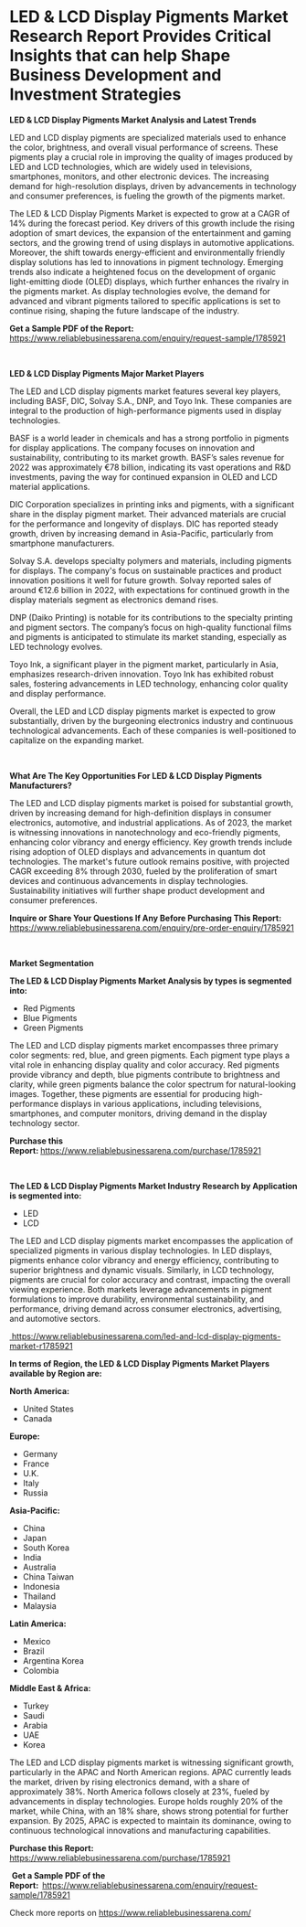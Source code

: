 <p><h1>LED & LCD Display Pigments Market Research Report Provides Critical Insights that can help Shape Business Development and Investment Strategies</h1></p><p><strong>LED & LCD Display Pigments Market Analysis and Latest Trends</strong></p>
<p><p>LED and LCD display pigments are specialized materials used to enhance the color, brightness, and overall visual performance of screens. These pigments play a crucial role in improving the quality of images produced by LED and LCD technologies, which are widely used in televisions, smartphones, monitors, and other electronic devices. The increasing demand for high-resolution displays, driven by advancements in technology and consumer preferences, is fueling the growth of the pigments market.</p><p>The LED & LCD Display Pigments Market is expected to grow at a CAGR of 14% during the forecast period. Key drivers of this growth include the rising adoption of smart devices, the expansion of the entertainment and gaming sectors, and the growing trend of using displays in automotive applications. Moreover, the shift towards energy-efficient and environmentally friendly display solutions has led to innovations in pigment technology. Emerging trends also indicate a heightened focus on the development of organic light-emitting diode (OLED) displays, which further enhances the rivalry in the pigments market. As display technologies evolve, the demand for advanced and vibrant pigments tailored to specific applications is set to continue rising, shaping the future landscape of the industry.</p></p>
<p><strong>Get a Sample PDF of the Report:&nbsp;</strong> <a href="https://www.reliablebusinessarena.com/enquiry/request-sample/1785921?utm_campaign=3566&utm_medium=2&utm_source=Github&utm_content=ia&utm_term=25032025&utm_id=led-lcd-display-pigments">https://www.reliablebusinessarena.com/enquiry/request-sample/1785921</a></p>
<p>&nbsp;</p>
<p><strong>LED & LCD Display Pigments Major Market Players</strong></p>
<p><p>The LED and LCD display pigments market features several key players, including BASF, DIC, Solvay S.A., DNP, and Toyo Ink. These companies are integral to the production of high-performance pigments used in display technologies.</p><p>BASF is a world leader in chemicals and has a strong portfolio in pigments for display applications. The company focuses on innovation and sustainability, contributing to its market growth. BASF’s sales revenue for 2022 was approximately €78 billion, indicating its vast operations and R&D investments, paving the way for continued expansion in OLED and LCD material applications.</p><p>DIC Corporation specializes in printing inks and pigments, with a significant share in the display pigment market. Their advanced materials are crucial for the performance and longevity of displays. DIC has reported steady growth, driven by increasing demand in Asia-Pacific, particularly from smartphone manufacturers.</p><p>Solvay S.A. develops specialty polymers and materials, including pigments for displays. The company's focus on sustainable practices and product innovation positions it well for future growth. Solvay reported sales of around €12.6 billion in 2022, with expectations for continued growth in the display materials segment as electronics demand rises.</p><p>DNP (Daiko Printing) is notable for its contributions to the specialty printing and pigment sectors. The company’s focus on high-quality functional films and pigments is anticipated to stimulate its market standing, especially as LED technology evolves.</p><p>Toyo Ink, a significant player in the pigment market, particularly in Asia, emphasizes research-driven innovation. Toyo Ink has exhibited robust sales, fostering advancements in LED technology, enhancing color quality and display performance.</p><p>Overall, the LED and LCD display pigments market is expected to grow substantially, driven by the burgeoning electronics industry and continuous technological advancements. Each of these companies is well-positioned to capitalize on the expanding market.</p></p>
<p>&nbsp;</p>
<p><strong>What Are The Key Opportunities For LED & LCD Display Pigments Manufacturers?</strong></p>
<p><p>The LED and LCD display pigments market is poised for substantial growth, driven by increasing demand for high-definition displays in consumer electronics, automotive, and industrial applications. As of 2023, the market is witnessing innovations in nanotechnology and eco-friendly pigments, enhancing color vibrancy and energy efficiency. Key growth trends include rising adoption of OLED displays and advancements in quantum dot technologies. The market's future outlook remains positive, with projected CAGR exceeding 8% through 2030, fueled by the proliferation of smart devices and continuous advancements in display technologies. Sustainability initiatives will further shape product development and consumer preferences.</p></p>
<p><strong>Inquire or Share Your Questions If Any Before Purchasing This Report:</strong> <a href="https://www.reliablebusinessarena.com/enquiry/pre-order-enquiry/1785921?utm_campaign=3566&utm_medium=2&utm_source=Github&utm_content=ia&utm_term=25032025&utm_id=led-lcd-display-pigments">https://www.reliablebusinessarena.com/enquiry/pre-order-enquiry/1785921</a></p>
<p>&nbsp;</p>
<p><strong>Market Segmentation</strong></p>
<p><strong>The LED & LCD Display Pigments Market Analysis by types is segmented into:</strong></p>
<p><ul><li>Red Pigments</li><li>Blue Pigments</li><li>Green Pigments</li></ul></p>
<p><p>The LED and LCD display pigments market encompasses three primary color segments: red, blue, and green pigments. Each pigment type plays a vital role in enhancing display quality and color accuracy. Red pigments provide vibrancy and depth, blue pigments contribute to brightness and clarity, while green pigments balance the color spectrum for natural-looking images. Together, these pigments are essential for producing high-performance displays in various applications, including televisions, smartphones, and computer monitors, driving demand in the display technology sector.</p></p>
<p><strong>Purchase this Report:&nbsp;</strong><a href="https://www.reliablebusinessarena.com/purchase/1785921?utm_campaign=3566&utm_medium=2&utm_source=Github&utm_content=ia&utm_term=25032025&utm_id=led-lcd-display-pigments">https://www.reliablebusinessarena.com/purchase/1785921</a></p>
<p>&nbsp;</p>
<p><strong>The LED & LCD Display Pigments Market Industry Research by Application is segmented into:</strong></p>
<p><ul><li>LED</li><li>LCD</li></ul></p>
<p><p>The LED and LCD display pigments market encompasses the application of specialized pigments in various display technologies. In LED displays, pigments enhance color vibrancy and energy efficiency, contributing to superior brightness and dynamic visuals. Similarly, in LCD technology, pigments are crucial for color accuracy and contrast, impacting the overall viewing experience. Both markets leverage advancements in pigment formulations to improve durability, environmental sustainability, and performance, driving demand across consumer electronics, advertising, and automotive sectors.</p></p>
<p><a href="https://www.reliablebusinessarena.com/led-and-lcd-display-pigments-market-r1785921?utm_campaign=3566&utm_medium=2&utm_source=Github&utm_content=ia&utm_term=25032025&utm_id=led-lcd-display-pigments">&nbsp;https://www.reliablebusinessarena.com/led-and-lcd-display-pigments-market-r1785921</a></p>
<p><strong>In terms of Region, the LED & LCD Display Pigments Market Players available by Region are:</strong></p>
<p>
    <p> <strong> North America: </strong>
        <ul>
            <li>United States</li>
            <li>Canada</li>
        </ul>
        </p> 
    <p> <strong> Europe: </strong>
        <ul>
            <li>Germany</li>
            <li>France</li>
            <li>U.K.</li>
            <li>Italy</li>
            <li>Russia</li>
        </ul>
        </p> 
    <p> <strong> Asia-Pacific: </strong>
        <ul>
            <li>China</li>
            <li>Japan</li>
            <li>South Korea</li>
            <li>India</li>
            <li>Australia</li>
            <li>China Taiwan</li>
            <li>Indonesia</li>
            <li>Thailand</li>
            <li>Malaysia</li>
        </ul>
        </p> 
    <p> <strong> Latin America: </strong>
        <ul>
            <li>Mexico</li>
            <li>Brazil</li>
            <li>Argentina Korea</li>
            <li>Colombia</li>
        </ul>
        </p> 
    <p> <strong> Middle East & Africa: </strong>
        <ul>
            <li>Turkey</li>
            <li>Saudi</li>
            <li>Arabia</li>
            <li>UAE</li>
            <li>Korea</li>
        </ul>
    </p>
    </p>
<p><p>The LED and LCD display pigments market is witnessing significant growth, particularly in the APAC and North American regions. APAC currently leads the market, driven by rising electronics demand, with a share of approximately 38%. North America follows closely at 23%, fueled by advancements in display technologies. Europe holds roughly 20% of the market, while China, with an 18% share, shows strong potential for further expansion. By 2025, APAC is expected to maintain its dominance, owing to continuous technological innovations and manufacturing capabilities.</p></p>
<p><strong>Purchase this Report: </strong><a href="https://www.reliablebusinessarena.com/purchase/1785921?utm_campaign=3566&utm_medium=2&utm_source=Github&utm_content=ia&utm_term=25032025&utm_id=led-lcd-display-pigments">https://www.reliablebusinessarena.com/purchase/1785921</a></p>
<p>&nbsp;<strong>Get a Sample PDF of the Report:&nbsp;&nbsp;</strong><a href="https://www.reliablebusinessarena.com/enquiry/request-sample/1785921?utm_campaign=3566&utm_medium=2&utm_source=Github&utm_content=ia&utm_term=25032025&utm_id=led-lcd-display-pigments">https://www.reliablebusinessarena.com/enquiry/request-sample/1785921</a></p>
<p><strong></strong></p>
<p>Check more reports on <a href="https://www.reliablebusinessarena.com/?utm_campaign=3566&utm_medium=2&utm_source=Github&utm_content=ia&utm_term=25032025&utm_id=led-lcd-display-pigments">https://www.reliablebusinessarena.com/</a></p>